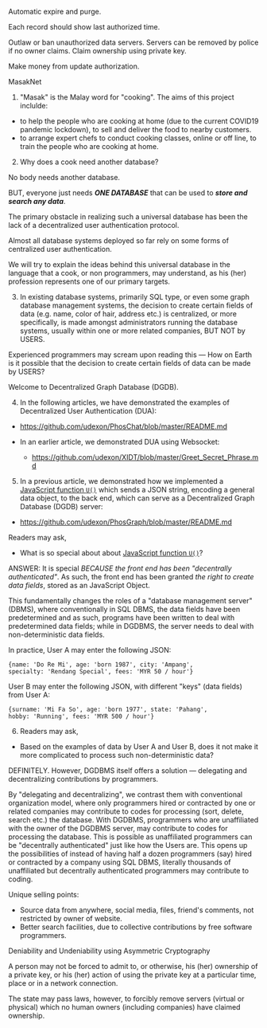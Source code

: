 Automatic expire and purge.

Each record should show last authorized time.

Outlaw or ban unauthorized data servers. Servers can be removed by police if no owner claims. Claim ownership using private key.

Make money from update authorization.


MasakNet


1. "Masak" is the Malay word for "cooking". The aims of this project inclulde:

- to help the people who are cooking at home (due to the current COVID19 pandemic lockdown), to sell and deliver the food to nearby customers.
- to arrange expert chefs to conduct cooking classes, online or off line, to train the people who are cooking at home.


2. Why does a cook need another database?

No body needs another database. 

BUT, everyone just needs ___ONE DATABASE___ that can be used to ___store and search any data___.

The primary obstacle in realizing such a universal database has been the lack of a decentralized user authentication protocol. 

Almost all database systems deployed so far rely on some forms of centralized user authentication.

We will try to explain the ideas behind this universal database in the language that a cook, or non programmers, may understand, as his (her) profession represents one of our primary targets.

3. In existing database systems, primarily SQL type, or even some graph database management systems, the decision to create certain fields of data (e.g. name, color of hair, address etc.) is centralized, or more specifically, is made amongst administrators running the database systems, usually within one or more related companies, BUT NOT by USERS.

Experienced programmers may scream upon reading this &mdash; How on Earth is it possible that the decision to create certain fields of data can be made by USERS?

Welcome to Decentralized Graph Database (DGDB).

4. In the following articles, we have demonstrated the examples of Decentralized User Authentication (DUA):

- https://github.com/udexon/PhosChat/blob/master/README.md

- In an earlier article, we demonstrated DUA using Websocket:
  - https://github.com/udexon/XIDT/blob/master/Greet_Secret_Phrase.md

5. In a previous article, we demonstrated how we implemented a [JavaScript function `U()`](https://github.com/udexon/PhosGraph/blob/master/README.md#javascript-function-u-sending-json-string-to-back-end) which sends a JSON string, encoding a general data object, to the back end, which can serve as a Decentralized Graph Database (DGDB) server:

- https://github.com/udexon/PhosGraph/blob/master/README.md

Readers may ask,

- What is so special about about [JavaScript function `U()`](https://github.com/udexon/PhosGraph/blob/master/README.md#javascript-function-u-sending-json-string-to-back-end)?

ANSWER: It is special _BECAUSE the front end has been "decentrally authenticated"_. As such, the front end has been granted _the right to create data fields_, stored as an JavaScript Object.

This fundamentally changes the roles of a "database management server" (DBMS), where conventionally in SQL DBMS, the data fields have been predetermined and as such, programs have been written to deal with predetermined data fields; while in DGDBMS, the server needs to deal with non-deterministic data fields.

In practice, User A may enter the following JSON:
```
{name: 'Do Re Mi', age: 'born 1987', city: 'Ampang', 
specialty: 'Rendang Special', fees: 'MYR 50 / hour'}
```

User B may enter the following JSON, with different "keys" (data fields) from User A:
```
{surname: 'Mi Fa So', age: 'born 1977', state: 'Pahang', 
hobby: 'Running', fees: 'MYR 500 / hour'}
```

6. Readers may ask,

- Based on the examples of data by User A and User B, does it not make it more complicated to process such non-deterministic data?

DEFINITELY. However, DGDBMS itself offers a solution &mdash; delegating and decentralizing contributions by programmers.

By "delegating and decentralizing", we contrast them with conventional organization model, where only programmers hired or contracted by one or related companies may contribute to codes for processing (sort, delete, search etc.) the database. With DGDBMS, programmers who are unaffiliated with the owner of the DGDBMS server, may contribute to codes for processing the database. This is possible as unaffiliated programmers can be "decentrally authenticated" just like how the Users are. This opens up the possibilities of instead of having half a dozen programmers (say) hired or contracted by a company using SQL DBMS, literally thousands of unaffiliated but decentrally authenticated programmers may contribute to coding.

Unique selling points:
- Source data from anywhere, social media, files, friend's comments, not restricted by owner of website.
- Better search facilities, due to collective contributions by free software programmers. 


Deniability and Undeniability using Asymmetric Cryptography

A person may not be forced to admit to, or otherwise, his (her) ownership of a private key, or his (her) action of using the private key at a particular time, place or in a network connection.

The state may pass laws, however, to forcibly remove servers (virtual or physical) which no human owners (including companies) have claimed ownership. 

